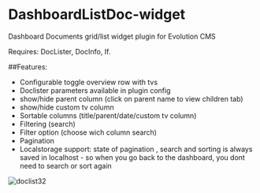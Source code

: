 # DashboardListDoc-widget

Dashboard Documents grid/list widget plugin for Evolution CMS

Requires: DocLister, DocInfo, If.

##Features:
- Configurable toggle overview row with tvs
- Doclister parameters available in plugin config
- show/hide parent column (click on parent name to view children tab)
- show/hide custom tv column
- Sortable columns (title/parent/date/custom tv column)
- Filtering (search)
- Filter option (choose wich column search)
- Pagination
- Localstorage support: state of pagination , search and sorting is always saved in localhost - so when you go back to the dashboard, you dont need to search or sort again

![doclist32](https://user-images.githubusercontent.com/7342798/33436569-ba96fa28-d5e5-11e7-8945-b2fa0926fef9.png)
